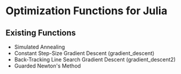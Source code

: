# Optimization Functions for Julia

## Existing Functions

* Simulated Annealing
* Constant Step-Size Gradient Descent (gradient_descent)
* Back-Tracking Line Search Gradient Descent (gradient_descent2)
* Guarded Newton's Method
